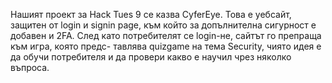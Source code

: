 Нашият проект за Hack Tues 9 се казва CyferEye. Това е уебсайт, защитен от
login и signin page, към който за допълнителна сигурност е добавен и 2FA.
След като потребителят се login-не, сайтът го препраща към игра, която предс-
тавлява quizgame на тема Security, чиято идея е да обучи потребителя и да провери
какво е научил чрез няколко въпроса. 